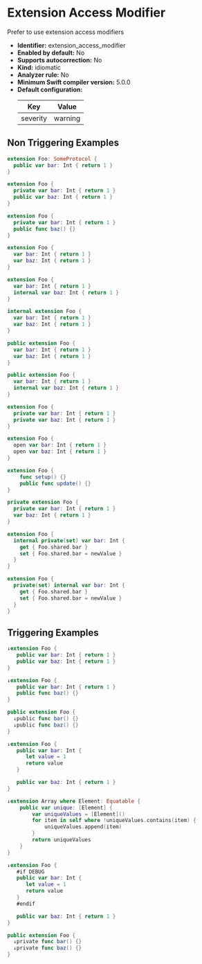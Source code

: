 # Extension Access Modifier

Prefer to use extension access modifiers

* **Identifier:** extension_access_modifier
* **Enabled by default:** No
* **Supports autocorrection:** No
* **Kind:** idiomatic
* **Analyzer rule:** No
* **Minimum Swift compiler version:** 5.0.0
* **Default configuration:**
  <table>
  <thead>
  <tr><th>Key</th><th>Value</th></tr>
  </thead>
  <tbody>
  <tr>
  <td>
  severity
  </td>
  <td>
  warning
  </td>
  </tr>
  </tbody>
  </table>

## Non Triggering Examples

```swift
extension Foo: SomeProtocol {
  public var bar: Int { return 1 }
}
```

```swift
extension Foo {
  private var bar: Int { return 1 }
  public var baz: Int { return 1 }
}
```

```swift
extension Foo {
  private var bar: Int { return 1 }
  public func baz() {}
}
```

```swift
extension Foo {
  var bar: Int { return 1 }
  var baz: Int { return 1 }
}
```

```swift
extension Foo {
  var bar: Int { return 1 }
  internal var baz: Int { return 1 }
}
```

```swift
internal extension Foo {
  var bar: Int { return 1 }
  var baz: Int { return 1 }
}
```

```swift
public extension Foo {
  var bar: Int { return 1 }
  var baz: Int { return 1 }
}
```

```swift
public extension Foo {
  var bar: Int { return 1 }
  internal var baz: Int { return 1 }
}
```

```swift
extension Foo {
  private var bar: Int { return 1 }
  private var baz: Int { return 1 }
}
```

```swift
extension Foo {
  open var bar: Int { return 1 }
  open var baz: Int { return 1 }
}
```

```swift
extension Foo {
    func setup() {}
    public func update() {}
}
```

```swift
private extension Foo {
  private var bar: Int { return 1 }
  var baz: Int { return 1 }
}
```

```swift
extension Foo {
  internal private(set) var bar: Int {
    get { Foo.shared.bar }
    set { Foo.shared.bar = newValue }
  }
}
```

```swift
extension Foo {
  private(set) internal var bar: Int {
    get { Foo.shared.bar }
    set { Foo.shared.bar = newValue }
  }
}
```

## Triggering Examples

```swift
↓extension Foo {
   public var bar: Int { return 1 }
   public var baz: Int { return 1 }
}
```

```swift
↓extension Foo {
   public var bar: Int { return 1 }
   public func baz() {}
}
```

```swift
public extension Foo {
  ↓public func bar() {}
  ↓public func baz() {}
}
```

```swift
↓extension Foo {
   public var bar: Int {
      let value = 1
      return value
   }

   public var baz: Int { return 1 }
}
```

```swift
↓extension Array where Element: Equatable {
    public var unique: [Element] {
        var uniqueValues = [Element]()
        for item in self where !uniqueValues.contains(item) {
            uniqueValues.append(item)
        }
        return uniqueValues
    }
}
```

```swift
↓extension Foo {
   #if DEBUG
   public var bar: Int {
      let value = 1
      return value
   }
   #endif

   public var baz: Int { return 1 }
}
```

```swift
public extension Foo {
  ↓private func bar() {}
  ↓private func baz() {}
}
```